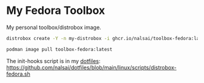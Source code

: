 # My Fedora Toolbox

My personal toolbox/distrobox image.

```sh
distrobox create -Y -n my-distrobox -i ghcr.io/nalsai/toolbox-fedora:latest --init-hooks "bash /home/nalsai/.dotfiles/linux/scripts/distrobox-fedora.sh"
```

```sh
podman image pull toolbox-fedora:latest
```

The init-hooks script is in my [dotfiles](https://github.com/nalsai/dotfiles/): <https://github.com/nalsai/dotfiles/blob/main/linux/scripts/distrobox-fedora.sh>

